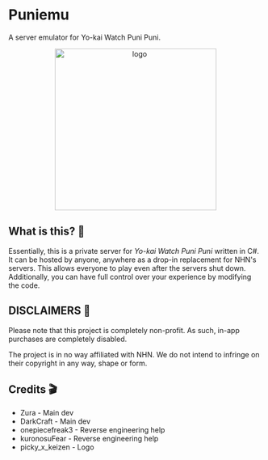 # Puniemu

A server emulator for Yo-kai Watch Puni Puni.
<p align="center">
<img src=https://i.imgur.com/zO49hMu.png alt=logo width=320>
</p>

## What is this? 👀

Essentially, this is a private server for *Yo-kai Watch Puni Puni* written in C#. It can be hosted by anyone, anywhere as a drop-in replacement for NHN's servers. This allows everyone to play even after the servers shut down. Additionally, you can have full control over your experience by modifying the code.

## DISCLAIMERS 🚫

Please note that this project is completely non-profit. As such, in-app purchases are completely disabled.

The project is in no way affiliated with NHN. We do not intend to infringe on their copyright in any way, shape or form.

## Credits 🎬

- Zura - Main dev
- DarkCraft - Main dev
- onepiecefreak3 - Reverse engineering help
- kuronosuFear - Reverse engineering help
- picky_x_keizen - Logo
